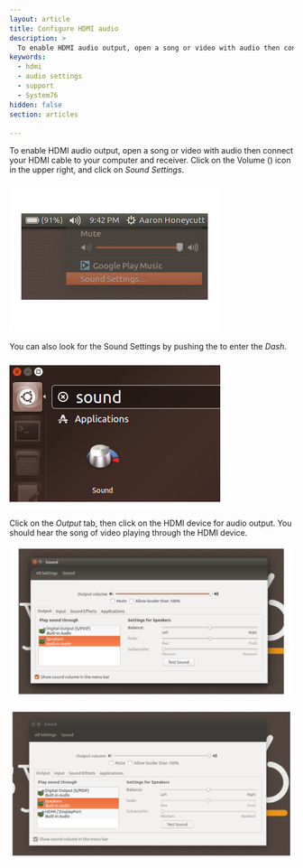 ```yaml
---
layout: article
title: Configure HDMI audio
description: >
  To enable HDMI audio output, open a song or video with audio then connect your HDMI cable to your computer and receiver. Click on the Volume (<i class='fa fa-volume-up'></i>) icon in the upper right, and click on _Sound Settings_. Click on the _Output_ tab, then click on the HDMI device for audio output.
keywords:
  - hdmi
  - audio settings
  - support
  - System76
hidden: false
section: articles

---
```


To enable HDMI audio output, open a song or video with audio then connect your HDMI cable to your computer and receiver. Click on the Volume (<i class='fa fa-volume-up'></i>) icon in the upper right, and click on _Sound Settings_.

![Sound Menu](/images/hdmi-audio/sound-menu.png)

You can also look for the Sound Settings by pushing the <kbd><span class="fl-ubuntu-inverse"></span></kbd> to enter the _Dash_.

![Sound in Dash](/images/hdmi-audio/sound-dash.png)

Click on the _Output_ tab, then click on the HDMI device for audio output. You should hear the song of video playing through the HDMI device.

![Sound Settings](/images/hdmi-audio/sound-settings-default.png)

![Sound Settings](/images/hdmi-audio/sound-settings-hdmi.png)
